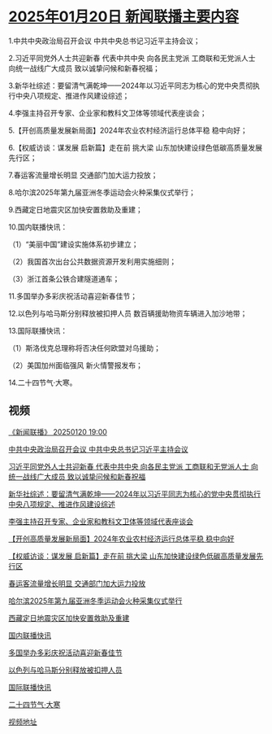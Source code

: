 # [2025年01月20日 新闻联播主要内容](https://tv.cctv.com/lm/xwlb/day/20250120.shtml)

1.中共中央政治局召开会议 中共中央总书记习近平主持会议；

2.习近平同党外人士共迎新春 代表中共中央 向各民主党派 工商联和无党派人士 向统一战线广大成员 致以诚挚问候和新春祝福；

3.新华社综述：要留清气满乾坤——2024年以习近平同志为核心的党中央贯彻执行中央八项规定、推进作风建设综述；

4.李强主持召开专家、企业家和教科文卫体等领域代表座谈会；

5.【开创高质量发展新局面】2024年农业农村经济运行总体平稳 稳中向好；

6.【权威访谈：谋发展 启新篇】走在前 挑大梁 山东加快建设绿色低碳高质量发展先行区；

7.春运客流量增长明显 交通部门加大运力投放；

8.哈尔滨2025年第九届亚洲冬季运动会火种采集仪式举行；

9.西藏定日地震灾区加快安置救助及重建；

10.国内联播快讯：

（1）“美丽中国”建设实施体系初步建立；

（2）我国首次出台公共数据资源开发利用实施细则；

（3）浙江首条公铁合建隧道通车；

11.多国举办多彩庆祝活动喜迎新春佳节；

12.以色列与哈马斯分别释放被扣押人员 数百辆援助物资车辆进入加沙地带；

13.国际联播快讯：

（1）斯洛伐克总理称将否决任何欧盟对乌援助；

（2）美国加州面临强风 新火情警报发布；

14.二十四节气·大寒。

## 视频

[《新闻联播》 20250120 19:00](https://tv.cctv.com/2025/01/20/VIDE6wD6ZRU8lG4jsMQkKUhv250120.shtml)

[中共中央政治局召开会议 中共中央总书记习近平主持会议](https://tv.cctv.com/2025/01/20/VIDESkQ5p0oS5VMAZDniZCiQ250120.shtml)

[习近平同党外人士共迎新春 代表中共中央 向各民主党派 工商联和无党派人士 向统一战线广大成员 致以诚挚问候和新春祝福](https://tv.cctv.com/2025/01/20/VIDELielfEfqe5h2avyuec3b250120.shtml)

[新华社综述：要留清气满乾坤——2024年以习近平同志为核心的党中央贯彻执行中央八项规定、推进作风建设综述](https://tv.cctv.com/2025/01/20/VIDEWz6jDMhP0RRjbIyReLR6250120.shtml)

[李强主持召开专家、企业家和教科文卫体等领域代表座谈会](https://tv.cctv.com/2025/01/20/VIDEP7O5fkXufWLSm3J5pwkL250120.shtml)

[【开创高质量发展新局面】2024年农业农村经济运行总体平稳 稳中向好](https://tv.cctv.com/2025/01/20/VIDE3GeK6B61SRiNCs1wQ0k3250120.shtml)

[【权威访谈：谋发展 启新篇】走在前 挑大梁 山东加快建设绿色低碳高质量发展先行区](https://tv.cctv.com/2025/01/20/VIDE0AKxYttoQllH1MHRUjjo250120.shtml)

[春运客流量增长明显 交通部门加大运力投放](https://tv.cctv.com/2025/01/20/VIDEraKnPPabrpV32TSFQWZO250120.shtml)

[哈尔滨2025年第九届亚洲冬季运动会火种采集仪式举行](https://tv.cctv.com/2025/01/20/VIDEIQcm4oDM30YjZxpAtDG6250120.shtml)

[西藏定日地震灾区加快安置救助及重建](https://tv.cctv.com/2025/01/20/VIDEZ6Alxx1ofqM4K0QQ7ECP250120.shtml)

[国内联播快讯](https://tv.cctv.com/2025/01/20/VIDEVFyKMw1zfDC1ItB4MIr6250120.shtml)

[多国举办多彩庆祝活动喜迎新春佳节](https://tv.cctv.com/2025/01/20/VIDEqioQCiNgmdcKo43PhnLP250120.shtml)

[以色列与哈马斯分别释放被扣押人员](https://tv.cctv.com/2025/01/20/VIDESpR08uhwE8hc29iWWBrr250120.shtml)

[国际联播快讯](https://tv.cctv.com/2025/01/20/VIDELqBc7CxMRwxjw8a1EQi3250120.shtml)

[二十四节气·大寒](https://tv.cctv.com/2025/01/20/VIDEPquYAxSsD06YbbFipVB0250120.shtml)

[视频地址](https://tv.cctv.com/lm/xwlb/day/20250120.shtml) 

